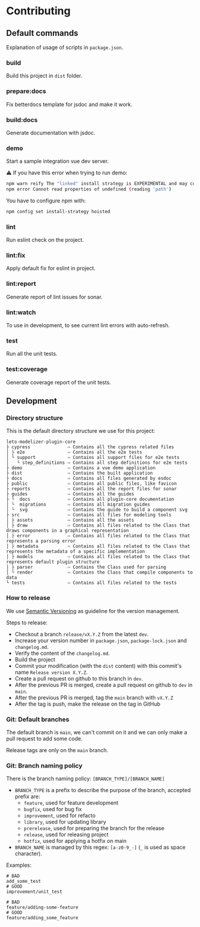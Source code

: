 # Contributing

## Default commands

Explanation of usage of scripts in `package.json`.

### build

Build this project in `dist` folder.

### prepare:docs

Fix betterdocs template for jsdoc and make it work.

### build:docs

Generate documentation with jsdoc.

### demo

Start a sample integration vue dev server.

:warning: If you have this error when trying to run demo:
```bash
npm warn reify The "linked" install strategy is EXPERIMENTAL and may contain bugs.
npm error Cannot read properties of undefined (reading 'path')
```

You have to configure npm with:
```bash
npm config set install-strategy hoisted
```

### lint

Run eslint check on the project.

### lint:fix

Apply default fix for eslint in project.

### lint:report

Generate report of lint issues for sonar.

### lint:watch

To use in development, to see current lint errors with auto-refresh.

### test

Run all the unit tests.

### test:coverage

Generate coverage report of the unit tests.

## Development

### Directory structure

This is the default directory structure we use for this project:

```
leto-modelizer-plugin-core
├ cypress              ⇨ Contains all the cypress related files
│ ├ e2e                ⇨ Contains all the e2e tests
│ └ support            ⇨ Contains all support files for e2e tests
│   └ step_definitions ⇨ Contains all step definitions for e2e tests
├ demo                 ⇨ Contains a vue demo application
├ dist                 ⇨ Contains the built application
├ docs                 ⇨ Contains all files generated by esdoc
├ public               ⇨ Contains all public files, like favicon
├ reports              ⇨ Contains all the report files for sonar
├ guides               ⇨ Contains all the guides
├ └  docs              ⇨ Contains all plugin-core documentation
│ └  migrations        ⇨ Contains all migration guides
│ └  svg               ⇨ Contains the guide to build a component svg
├ src                  ⇨ Contains all files for modeling tools
│ ├ assets             ⇨ Contains all the assets
│ ├ draw               ⇨ Contains all files related to the Class that draws components in a graphical representation
│ ├ error              ⇨ Contains all files related to the Class that represents a parsing error
│ ├ metadata           ⇨ Contains all files related to the Class that represents the metadata of a specific implementation
│ ├ models             ⇨ Contains all files related to the Class that represents default plugin structure
│ ├ parser             ⇨ Contains the Class used for parsing
│ └ render             ⇨ Contains the Class that compile components to data
└ tests                ⇨ Contains all files related to the tests
```

### How to release

We use [Semantic Versioning](https://semver.org/spec/v2.0.0.html) as guideline for the version management.

Steps to release:
- Checkout a branch `release/vX.Y.Z` from the latest `dev`.
- Increase your version number in `package.json`, `package-lock.json` and `changelog.md`.
- Verify the content of the `changelog.md`.
- Build the project
- Commit your modification (with the `dist` content) with this commit's name `Release version X.Y.Z`.
- Create a pull request on github to this branch in `dev`.
- After the previous PR is merged, create a pull request on github to `dev` in `main`.
- After the previous PR is merged, tag the `main` branch with `vX.Y.Z`
- After the tag is push, make the release on the tag in GitHub

### Git: Default branches

The default branch is `main`, we can't commit on it and we can only make a pull request to add some code.

Release tags are only on the `main` branch.

### Git: Branch naming policy

There is the branch naming policy: `[BRANCH_TYPE]/[BRANCH_NAME]`

* `BRANCH_TYPE` is a prefix to describe the purpose of the branch, accepted prefix are:
    * `feature`, used for feature development
    * `bugfix`, used for bug fix
    * `improvement`, used for refacto
    * `library`, used for updating library
    * `prerelease`, used for preparing the branch for the release
    * `release`, used for releasing project
    * `hotfix`, used for applying a hotfix on main
* `BRANCH_NAME` is managed by this regex: `[a-z0-9_-]` (`_` is used as space character).

Examples:

```
# BAD
add_some_test
# GOOD
improvement/unit_test

# BAD
feature/adding-some-feature
# GOOD
feature/adding_some_feature
```
